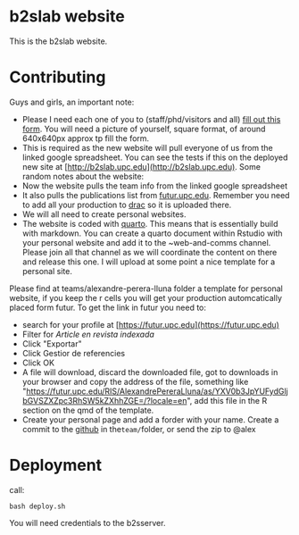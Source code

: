# b2slab website

This is the b2slab website. 


# Contributing

Guys and girls, an important note:
- Please I need each one of you to (staff/phd/visitors and all)  [fill out this form](https://docs.google.com/forms/d/e/1FAIpQLSd6AMQYIAMdZSBA5nBdCXZDMksNtTq_mSzL29vMAZ1nTflOWA/viewform?usp=dialog).  You will need a picture of yourself, square format, of around 640x640px approx tp fill the form. 
- This is required as the new website will pull everyone of us from the linked google spreadsheet. You can see the tests if this on the deployed new site at [http://b2slab.upc.edu](http://b2slab.upc.edu).
Some random notes about the website:
- Now the website pulls the team info from the linked  google spreadsheet
- It also pulls the publications list from [futur.upc.edu](https://futur.upc.edu/B2SLab). Remember you need to add all your production to [drac](https://drac.upc.edu/) so it is uploaded there.
- We will all  need to create personal websites. 
- The website is coded with [quarto](https://quarto.org). This means that is essentially build with markdown. You can create a quarto document within Rstudio with your personal website and add it to the ~web-and-comms  channel.  Please join all that channel as we will coordinate the content on there and release this one. I will upload at some point a nice template for a personal site.  

Please find at teams/alexandre-perera-lluna folder  a template for personal website, if you keep the r cells you will get your production automcatically placed form futur. To get the link in futur you need to:

- search for your profile at [https://futur.upc.edu](https://futur.upc.edu)
- Filter for *Article en revista indexada*
- Click "Exportar"
- Click Gestior de referencies
- Click OK
- A file will download, discard the downloaded file, got to downloads in your browser and copy the address of the file, something like "https://futur.upc.edu/RIS/AlexandrePereraLluna/as/YXV0b3JpYUFydGljbGVSZXZpc3RhSW5kZXhhZGE=/?locale=en", add this file in the R section on the qmd of the template. 
- Create your personal page and add a forder with your name. Create a commit to the [github](https://github.com/b2slab/b2sweb) in  the`team/`folder, or send the zip to @alex   


# Deployment

call:

```
bash deploy.sh
```
You will need credentials to the b2sserver.  

